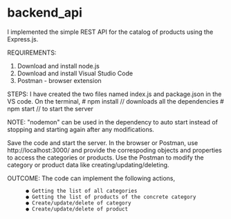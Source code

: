 # backend_api

I implemented the simple REST API for the catalog of products using the Express.js.

REQUIREMENTS:
  1. Download and install node.js
  2. Download and install Visual Studio Code
  3. Postman - browser extension
 
STEPS:
  I have created the two files named index.js and package.json in the VS code.
	On the terminal,
		# npm install	// downloads all the dependencies
		# npm start 	// to start the server

NOTE: "nodemon" can be used in the dependency to auto start instead of stopping and starting again after any modifications.
  
  Save the code and start the server.
  In the browser or Postman, use http://localhost:3000/ and provide the correspoding objects and properties to access the categories or products.
  Use the Postman to modify the category or product data like creating/updating/deleting.
  
  OUTCOME:
    The code can implement the  following actions,
 
          ● Getting the list of all categories	  
          ● Getting the list of products of the concrete category
          ● Create/update/delete of category
          ● Create/update/delete of product
